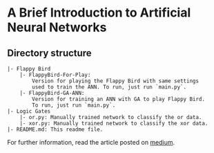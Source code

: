 # A Brief Introduction to Artificial Neural Networks

## Directory structure

```
|- Flappy Bird
	|- FlappyBird-For-Play: 
		Version for playing the Flappy Bird with same settings
		used to train the ANN. To run, just run `main.py`.
	|- FlappyBird-GA-ANN: 
		Version for training an ANN with GA to play Flappy Bird.
		To run, just run `main.py`.
|- Logic Gates
	|- or.py: Manually trained network to classify the or data.
	|- xor.py: Manually trained network to classify the xor data.
|- README.md: This readme file.
```

For further information, read the article posted on [medium](https://medium.com/@viniciusarruda/a-brief-introduction-to-artificial-neural-networks-7c74e5344bf8).

